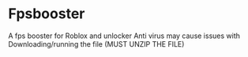 # Fpsbooster
A fps booster for Roblox and unlocker
Anti virus may cause issues with Downloading/running the file
(MUST UNZIP THE FILE)
